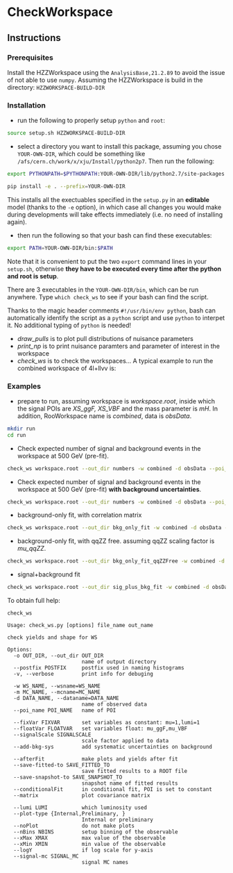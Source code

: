 # CheckWorkspace

## Instructions

### Prerequisites

Install the HZZWorkspace using the `AnalysisBase,21.2.89` to avoid the issue of not able to use `numpy`.
Assuming the HZZWorkspace is build in the directory: `HZZWORKSPACE-BUILD-DIR`

### Installation

* run the following to properly setup `python` and `root`:

```bash
source setup.sh HZZWORKSPACE-BUILD-DIR
```

* select a directory you want to install this package, assuming you chose `YOUR-OWN-DIR`,
which could be something like `/afs/cern.ch/work/x/xju/Install/python2p7`. Then run the following:

```bash
export PYTHONPATH=$PYTHONPATH:YOUR-OWN-DIR/lib/python2.7/site-packages

pip install -e . --prefix=YOUR-OWN-DIR
```

This installs all the exectuables specified in the `setup.py` in an __editable__ model (thanks to the `-e` option), in which case all changes you would make during developments will take effects immediately (i.e. no need of installing again).

* then run the following so that your bash can find these executables:

```bash
export PATH=YOUR-OWN-DIR/bin:$PATH
```

Note that it is convenient to put the two `export` command lines in your `setup.sh`, otherwise **they have to be executed every time after the python and root is setup**.

There are 3 executables in the `YOUR-OWN-DIR/bin`, which can be run anywhere. Type `which check_ws` to see if your bash can find the script.

Thanks to the magic header comments `#!/usr/bin/env python`, bash can automatically identify the script as a `python` script and use `python` to interpet it. No additional typing of `python` is needed!

* *draw_pulls* is to plot pull distributions of nuisance parameters
* *print_np* is to print nuisance paramters and parameter of interest in the workspace
* *check_ws* is to check the workspaces... A typical example to run the combined workspace of 4l+llvv is:

### Examples

* prepare to run, assuming workspace is *workspace.root*, inside which the signal POIs are *XS_ggF, XS_VBF* and the mass parameter is *mH*. In addition, RooWorkspace name is *combined*, data is *obsData*.

```bash
mkdir run
cd run
```

* Check expected number of signal and background events in the workspace at 500 GeV (pre-fit).

```bash
check_ws workspace.root --out_dir numbers -w combined -d obsData --poi_name XS_ggF --fixVar "XS_VBF=0, mH=500" --nBins 60
```

* Check expected number of signal and background events in the workspace at 500 GeV (pre-fit) **with background uncertainties**.

```bash
check_ws workspace.root --out_dir numbers -w combined -d obsData --poi_name XS_ggF --fixVar "XS_VBF=0, mH=500" --nBins 60 --add-bkg-sys --signalScale 0.
```

* background-only fit, with correlation matrix

```bash
check_ws workspace.root --out_dir bkg_only_fit -w combined -d obsData --poi_name XS_ggF --fixVar "XS_ggF=0,XS_VBF=0,mH=500" --afterFit --matrix --conditionalFit --nBins 60 --add-bkg-sys
```

* background-only fit, with qqZZ free. assuming qqZZ scaling factor is *mu_qqZZ*.

```bash
check_ws workspace.root --out_dir bkg_only_fit_qqZZFree -w combined -d obsData --poi_name XS_ggF --fixVar "XS_ggF=0,XS_VBF=0,mH=500" --floatVar "mu_qqZZ" --afterFit --matrix --conditionalFit --nBins 60 --add-bkg-sys
```

* signal+background fit

```bash
check_ws workspace.root --out_dir sig_plus_bkg_fit -w combined -d obsData --poi_name XS_ggF --fixVar "XS_VBF=0,mH=500" --afterFit --matrix --nBins 60 --add-bkg-sys
```

To obtain full help:

```text
check_ws

Usage: check_ws.py [options] file_name out_name

check yields and shape for WS

Options:
  -o OUT_DIR, --out_dir OUT_DIR
                        name of output directory
  --postfix POSTFIX     postfix used in naming histograms
  -v, --verbose         print info for debuging

  -w WS_NAME, --wsname=WS_NAME
  -m MC_NAME, --mcname=MC_NAME
  -d DATA_NAME, --dataname=DATA_NAME
                        name of observed data
  --poi_name POI_NAME   name of POI

  --fixVar FIXVAR       set variables as constant: mu=1,lumi=1
  --floatVar FLOATVAR   set variables float: mu_ggF,mu_VBF
  --signalScale SIGNALSCALE
                        scale factor applied to data
  --add-bkg-sys         add systematic uncertainties on background

  --afterFit            make plots and yields after fit
  --save-fitted-to SAVE_FITTED_TO
                        save fitted results to a ROOT file
  --save-snapshot-to SAVE_SNAPSHOT_TO
                        snapshot name of fitted results
  --conditionalFit      in conditional fit, POI is set to constant
  --matrix              plot covariance matrix

  --lumi LUMI           which luminosity used
  --plot-type {Internal,Preliminary, }
                        Internal or preliminary
  --noPlot              do not make plots
  --nBins NBINS         setup binning of the observable
  --xMax XMAX           max value of the observable
  --xMin XMIN           min value of the observable
  --logY                if log scale for y-axis
  --signal-mc SIGNAL_MC
                        signal MC names
```
